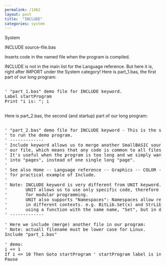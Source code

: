 ```yaml
---
permalink: /1462
layout: post
title:  "INCLUDE"
categories: system
---
```

System

INCLUDE source-file.bas

Inserts code in the named file when the program is compiled. 

INCLUDE is not in the main list for the Language reference. But here it is, right after IMPORT under the System category!
Here is part_1.bas, the first part of our long program:
<pre>

' "part_1.bas" demo file for INCLUDE keyword.
Label startProgram
Print "i is: "; i

</pre>

Here is part_2.bas, the second (and startup) part of our long program:
<pre>

' "part_2.bas" demo file for INCLUDE keyword - This is the startup file
' to run the demo program.
' -------------
' Include keyword allows us to merge another SmallBASIC source file into 
' our file, which means that any code is common to all files.
' It's useful when the program is too long and we simply want to divide it
' into "pages", instead of one single long "page".
' 
' See also Home -- Language reference -- Graphics -- COLOR -- color_const.bas
' for practical example of Include.
'
' Note: INCLUDE keyword is very different from UNIT keyword. 
'       UNIT allows us to use only specific code, therefore it is more suitable 
'       for modular programming.
'       UNIT also supports "Namespaces": Namespaces allow reuse of same names 
'       in different contexts. e.g. BitLib.Set(x) and StrLib.Set(x) are both 
'       using a function with the same name, "Set", but in different contexts.
' -------------

' Here we include (merge) another file in our program:
' Note: actuall filename must be lower case for Linux.
Include "part_1.bas" 

' demo:
i += 1
If i <= 10 Then Goto startProgram ' startProgram label is in part_1.bas
Pause

</pre>

